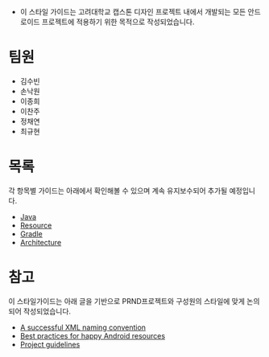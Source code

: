 - 이 스타일 가이드는 고려대학교 캡스톤 디자인 프로젝트 내에서 개발되는 모든 안드로이드 프로젝트에 적용하기 위한 목적으로 작성되었습니다.

# 팀원
- 김수빈
- 손낙원
- 이종희
- 이찬주
- 정채연
- 최규현


# 목록
각 항목별 가이드는 아래에서 확인해볼 수 있으며 계속 유지보수되어 추가될 예정입니다.
- [Java](Java.md)
- [Resource](Resource.md)
- [Gradle](Gradle.md)
- [Architecture](Architecture.md)

# 참고
이 스타일가이드는 아래 글을 기반으로 PRND프로젝트와 구성원의 스타일에 맞게 논의되어 작성되었습니다.
- [A successful XML naming convention](https://jeroenmols.com/blog/2016/03/07/resourcenaming/)
- [Best practices for happy Android resources](https://blog.shazam.com/best-practices-for-happy-android-resources-9445c1b521d6)
- [Project guidelines](https://github.com/ribot/android-guidelines/blob/master/project_and_code_guidelines.md)
